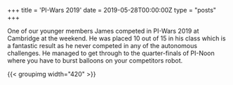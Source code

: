 +++
title = 'PI-Wars 2019'
date = 2019-05-28T00:00:00Z
type = "posts"
+++

One of our younger members James competed in PI-Wars 2019 at Cambridge at the weekend.
He was placed 10 out of 15 in his class which is a fantastic result as he never competed in any of the autonomous
challenges.
He managed to get through to the quarter-finals of PI-Noon where you have to burst balloons on your competitors robot.

{{< groupimg width="420" >}}
